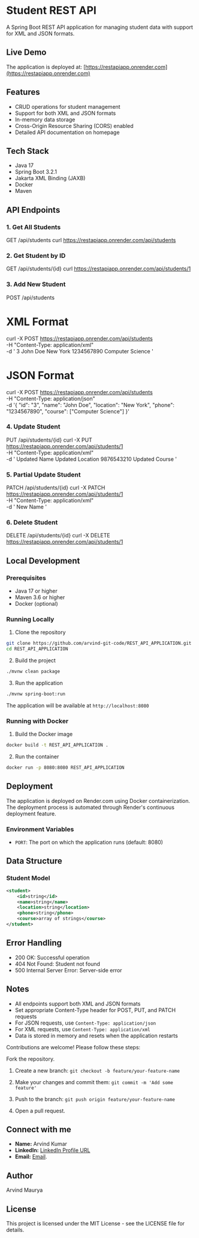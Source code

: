 # Student REST API

A Spring Boot REST API application for managing student data with support for XML and JSON formats.

## Live Demo
The application is deployed at: [https://restapiapp.onrender.com](https://restapiapp.onrender.com)

## Features
- CRUD operations for student management
- Support for both XML and JSON formats
- In-memory data storage
- Cross-Origin Resource Sharing (CORS) enabled
- Detailed API documentation on homepage

## Tech Stack
- Java 17
- Spring Boot 3.2.1
- Jakarta XML Binding (JAXB)
- Docker
- Maven

## API Endpoints

### 1. Get All Students 
GET /api/students
curl https://restapiapp.onrender.com/api/students

### 2. Get Student by ID
GET /api/students/{id}
curl https://restapiapp.onrender.com/api/students/1

### 3. Add New Student
POST /api/students
# XML Format
curl -X POST https://restapiapp.onrender.com/api/students \
     -H "Content-Type: application/xml" \
     -d '<student>
            <id>3</id>
            <name>John Doe</name>
            <location>New York</location>
            <phone>1234567890</phone>
            <course>Computer Science</course>
        </student>'

# JSON Format
curl -X POST https://restapiapp.onrender.com/api/students \
     -H "Content-Type: application/json" \
     -d '{
            "id": "3",
            "name": "John Doe",
            "location": "New York",
            "phone": "1234567890",
            "course": ["Computer Science"]
        }'

### 4. Update Student
PUT /api/students/{id}
curl -X PUT https://restapiapp.onrender.com/api/students/1 \
     -H "Content-Type: application/xml" \
     -d '<student>
            <name>Updated Name</name>
            <location>Updated Location</location>
            <phone>9876543210</phone>
            <course>Updated Course</course>
        </student>'

### 5. Partial Update Student
PATCH /api/students/{id}
curl -X PATCH https://restapiapp.onrender.com/api/students/1 \
     -H "Content-Type: application/xml" \
     -d '<student>
            <name>New Name</name>
        </student>'

### 6. Delete Student
DELETE /api/students/{id}
curl -X DELETE https://restapiapp.onrender.com/api/students/1

## Local Development

### Prerequisites
- Java 17 or higher
- Maven 3.6 or higher
- Docker (optional)

### Running Locally

1. Clone the repository
```bash
git clone https://github.com/arvind-git-code/REST_API_APPLICATION.git
cd REST_API_APPLICATION
```

2. Build the project
```bash
./mvnw clean package
```

3. Run the application
```bash
./mvnw spring-boot:run
```

The application will be available at `http://localhost:8080`

### Running with Docker

1. Build the Docker image
```bash
docker build -t REST_API_APPLICATION .
```

2. Run the container
```bash
docker run -p 8080:8080 REST_API_APPLICATION
```

## Deployment

The application is deployed on Render.com using Docker containerization. The deployment process is automated through Render's continuous deployment feature.

### Environment Variables
- `PORT`: The port on which the application runs (default: 8080)

## Data Structure

### Student Model
```xml
<student>
    <id>string</id>
    <name>string</name>
    <location>string</location>
    <phone>string</phone>
    <course>array of strings</course>
</student>
```

## Error Handling
- 200 OK: Successful operation
- 404 Not Found: Student not found
- 500 Internal Server Error: Server-side error

## Notes
- All endpoints support both XML and JSON formats
- Set appropriate Content-Type header for POST, PUT, and PATCH requests
- For JSON requests, use `Content-Type: application/json`
- For XML requests, use `Content-Type: application/xml`
- Data is stored in memory and resets when the application restarts

Contributions are welcome! Please follow these steps:

Fork the repository.

1. Create a new branch: `git checkout -b feature/your-feature-name`

2. Make your changes and commit them: `git commit -m 'Add some feature'`

3. Push to the branch: `git push origin feature/your-feature-name`

4. Open a pull request.


## Connect with me

- **Name:** Arvind Kumar
- **LinkedIn:** [LinkedIn Profile URL](https://www.linkedin.com/in/arvind-kumar-a8b591221/)
- **Email:** [Email](mailto:arvindkumarlbsmca@gmail.com).

## Author
Arvind Maurya

## License
This project is licensed under the MIT License - see the LICENSE file for details.
